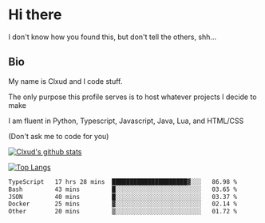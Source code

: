 

# Hi there
I don't know how you found this, but don't tell the others, shh...

## Bio
My name is Clxud and I code stuff.

The only purpose this profile serves is to host whatever projects I decide to make

I am fluent in Python, Typescript, Javascript, Java, Lua, and HTML/CSS



(Don't ask me to code for you)

[![Clxud's github stats](https://github-readme-stats.vercel.app/api?username=cloudwithax&count_private=true&theme=dark&show_icons=true)](https://github.com/anuraghazra/github-readme-stats) 

[![Top Langs](https://github-readme-stats.vercel.app/api/top-langs/?username=cloudwithax&theme=dark)](https://github.com/anuraghazra/github-readme-stats)

<!--START_SECTION:waka-->

```txt
TypeScript   17 hrs 28 mins  █████████████████████▓░░░   86.98 %
Bash         43 mins         █░░░░░░░░░░░░░░░░░░░░░░░░   03.65 %
JSON         40 mins         █░░░░░░░░░░░░░░░░░░░░░░░░   03.37 %
Docker       25 mins         ▓░░░░░░░░░░░░░░░░░░░░░░░░   02.14 %
Other        20 mins         ▒░░░░░░░░░░░░░░░░░░░░░░░░   01.72 %
```

<!--END_SECTION:waka-->







